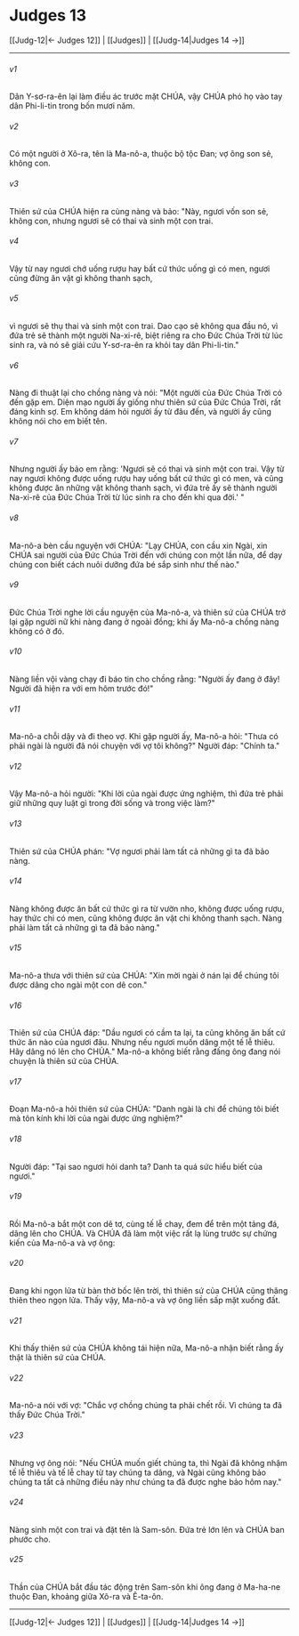 # Judges 13

[[Judg-12|← Judges 12]] | [[Judges]] | [[Judg-14|Judges 14 →]]
***



###### v1 
Dân Y-sơ-ra-ên lại làm điều ác trước mặt CHÚA, vậy CHÚA phó họ vào tay dân Phi-li-tin trong bốn mươi năm. 

###### v2 
Có một người ở Xô-ra, tên là Ma-nô-a, thuộc bộ tộc Đan; vợ ông son sẻ, không con. 

###### v3 
Thiên sứ của CHÚA hiện ra cùng nàng và bảo: "Này, ngươi vốn son sẻ, không con, nhưng ngươi sẽ có thai và sinh một con trai. 

###### v4 
Vậy từ nay ngươi chớ uống rượu hay bất cứ thức uống gì có men, ngươi cũng đừng ăn vật gì không thanh sạch, 

###### v5 
vì ngươi sẽ thụ thai và sinh một con trai. Dao cạo sẽ không qua đầu nó, vì đứa trẻ sẽ thành một người Na-xi-rê, biệt riêng ra cho Đức Chúa Trời từ lúc sinh ra, và nó sẽ giải cứu Y-sơ-ra-ên ra khỏi tay dân Phi-li-tin." 

###### v6 
Nàng đi thuật lại cho chồng nàng và nói: "Một người của Đức Chúa Trời có đến gặp em. Diện mạo người ấy giống như thiên sứ của Đức Chúa Trời, rất đáng kinh sợ. Em không dám hỏi người ấy từ đâu đến, và người ấy cũng không nói cho em biết tên. 

###### v7 
Nhưng người ấy bảo em rằng: 'Ngươi sẽ có thai và sinh một con trai. Vậy từ nay ngươi không được uống rượu hay uống bất cứ thức gì có men, và cũng không được ăn những vật không thanh sạch, vì đứa trẻ ấy sẽ thành người Na-xi-rê của Đức Chúa Trời từ lúc sinh ra cho đến khi qua đời.' " 

###### v8 
Ma-nô-a bèn cầu nguyện với CHÚA: "Lạy CHÚA, con cầu xin Ngài, xin CHÚA sai người của Đức Chúa Trời đến với chúng con một lần nữa, để dạy chúng con biết cách nuôi dưỡng đứa bé sắp sinh như thế nào." 

###### v9 
Đức Chúa Trời nghe lời cầu nguyện của Ma-nô-a, và thiên sứ của CHÚA trở lại gặp người nữ khi nàng đang ở ngoài đồng; khi ấy Ma-nô-a chồng nàng không có ở đó. 

###### v10 
Nàng liền vội vàng chạy đi báo tin cho chồng rằng: "Người ấy đang ở đây! Người đã hiện ra với em hôm trước đó!" 

###### v11 
Ma-nô-a chỗi dậy và đi theo vợ. Khi gặp người ấy, Ma-nô-a hỏi: "Thưa có phải ngài là người đã nói chuyện với vợ tôi không?" Người đáp: "Chính ta." 

###### v12 
Vậy Ma-nô-a hỏi người: "Khi lời của ngài được ứng nghiệm, thì đứa trẻ phải giữ những quy luật gì trong đời sống và trong việc làm?" 

###### v13 
Thiên sứ của CHÚA phán: "Vợ ngươi phải làm tất cả những gì ta đã bảo nàng. 

###### v14 
Nàng không được ăn bất cứ thức gì ra từ vườn nho, không được uống rượu, hay thức chi có men, cũng không được ăn vật chi không thanh sạch. Nàng phải làm tất cả những gì ta đã bảo nàng." 

###### v15 
Ma-nô-a thưa với thiên sứ của CHÚA: "Xin mời ngài ở nán lại để chúng tôi được dâng cho ngài một con dê con." 

###### v16 
Thiên sứ của CHÚA đáp: "Dầu ngươi có cầm ta lại, ta cũng không ăn bất cứ thức ăn nào của ngươi đâu. Nhưng nếu ngươi muốn dâng một tế lễ thiêu. Hãy dâng nó lên cho CHÚA." Ma-nô-a không biết rằng đấng ông đang nói chuyện là thiên sứ của CHÚA. 

###### v17 
Đoạn Ma-nô-a hỏi thiên sứ của CHÚA: "Danh ngài là chi để chúng tôi biết mà tôn kính khi lời của ngài được ứng nghiệm?" 

###### v18 
Người đáp: "Tại sao ngươi hỏi danh ta? Danh ta quá sức hiểu biết của ngươi." 

###### v19 
Rồi Ma-nô-a bắt một con dê tơ, cùng tế lễ chay, đem để trên một tảng đá, dâng lên cho CHÚA. Và CHÚA đã làm một việc rất lạ lùng trước sự chứng kiến của Ma-nô-a và vợ ông: 

###### v20 
Đang khi ngọn lửa từ bàn thờ bốc lên trời, thì thiên sứ của CHÚA cũng thăng thiên theo ngọn lửa. Thấy vậy, Ma-nô-a và vợ ông liền sấp mặt xuống đất. 

###### v21 
Khi thấy thiên sứ của CHÚA không tái hiện nữa, Ma-nô-a nhận biết rằng ấy thật là thiên sứ của CHÚA. 

###### v22 
Ma-nô-a nói với vợ: "Chắc vợ chồng chúng ta phải chết rồi. Vì chúng ta đã thấy Đức Chúa Trời." 

###### v23 
Nhưng vợ ông nói: "Nếu CHÚA muốn giết chúng ta, thì Ngài đã không nhậm tế lễ thiêu và tế lễ chay từ tay chúng ta dâng, và Ngài cũng không bảo chúng ta tất cả những điều này như chúng ta đã được nghe bảo hôm nay." 

###### v24 
Nàng sinh một con trai và đặt tên là Sam-sôn. Đứa trẻ lớn lên và CHÚA ban phước cho. 

###### v25 
Thần của CHÚA bắt đầu tác động trên Sam-sôn khi ông đang ở Ma-ha-ne thuộc Đan, khoảng giữa Xô-ra và Ê-ta-ôn.

***
[[Judg-12|← Judges 12]] | [[Judges]] | [[Judg-14|Judges 14 →]]
